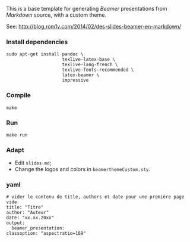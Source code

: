This is a base template for generating *Beamer* presentations from *Markdown*
source, with a custom theme.

See: <http://blog.rom1v.com/2014/02/des-slides-beamer-en-markdown/>

### Install dependencies

    sudo apt-get install pandoc \
                         texlive-latex-base \
                         texlive-lang-french \
                         texlive-fonts-recommended \
                         latex-beamer \
                         impressive

### Compile

    make

### Run

    make run

### Adapt

 * Edit `slides.md`;
 * Change the logos and colors in `beamerthemeCustom.sty`.

### yaml

```
# vider le contenu de title, authors et date pour une première page vide
title: "Titre"
author: "Auteur"
date: "xx.xx.20xx"
output: 
  beamer_presentation:
classoption: "aspectratio=169"
```
